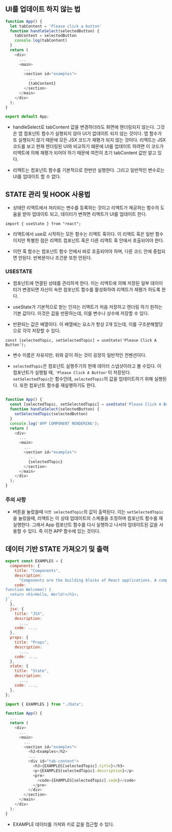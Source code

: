 ## UI를 업데이트 하지 않는 법

```js
function App() {
  let tabContent = 'Please click a button'
  function handleSelect(selectedButton) {
    tabContent = selectedButton
    console.log(tabContent)
  }
  return (
    <div>
      ...
      <main>
        ...
        <section id="examples">
          ...
          {tabContent}
        </section>
      </main>
    </div>
  );
}

export default App;
```

- handleSelect로 tabContent 값을 변경하더라도 화면에 렌더링되지 않는다. 그것은 앱 컴포넌트 함수가 실행되지 않아 UI가 없데이트 되지 않는 것이다. 앱 함수가 또 실행되지 않기 때문에 모든 JSX 코드가 재평가 되지 않는 것이다. 리액트는 JSX 코드를 보고 현재 렌더링된 UI와 비교하기 떄문에 UI를 업데이트 하려면 이 코드가 리액트에 의해 재평가 되어야 하기 때문에 여전히 초기 tabContent 값만 알고 있다. 

- 리액트는 컴포넌트 함수를 기본적으로 한번만 실행한다. 그리고 일반적인 변수로는 UI를 업데이트 할 수 없다.

## STATE 관리 및 HOOK 사용법

- 상태란 리액트에서 처리되는 변수를 등록하는 것이고 리액트가 제공하는 함수의 도움을 받아 업데이트 되고, 데이터가 변하면 리액트가 UI를 업데이트 한다. 

`import { useState } from "react";`

- 리액트에서 use로 시작하는 모든 함수는 리액트 훅이다. 이 리액트 훅은 일반 함수이지만 특별한 점은 리액트 컴포넌트 혹은 다른 리액트 훅 안에서 호출되어야 한다.

- 이런 훅 함수는 컴포넌트 함수 안에서 바로 호출되어야 하며, 다른 코드 안에 중첩되면 안된다. 반복문이나 조건문 또한 안된다.

### USESTATE

- 컴포넌트에 연결된 상태를 관리하게 한다. 이는 리액트에 의해 저장된 일부 데이이터가 변경되면 자신이 속한 컴포넌트 함수를 활성화하여 리액트가 재평가 하도록 한다. 

- useState가 기본적으로 받는 인자는 리액트가 처음 저장하고 렌더링 하기 원하는 기본 값이다. 이것은 값을 반환하는데, 이를 변수나 상수에 저장할 수 있다.

- 반환되는 값은 배열이다. 이 배열에는 요소가 항상 2개 있는데, 이를 구조분해할당으로 각각 저장할 수 있다. 

`const [selectedTopic, setSelectedTopic] = useState('Please Click A Button');`

- 변수 이름은 자유지만, 위와 같이 하는 것이 굉장히 일반적인 컨벤션이다.

- `selectedTopic`은 컴포넌트 실행주기의 현재 데이터 스냅샷이라고 볼 수있다. 이 컴포넌트가 실행될 때, `'Please Click A Button'`이 저장된다. `setSelectedTopic`는 함수인데, `selectedTopic`의 값을 업데이트하기 위해 실행된다. 또한 컴포넌트 함수를 재실행하기도 한다. 

```js

function App() {
  const [selectedTopic, setSelectedTopic] = useState('Please Click A Button');
  function handleSelect(selectedButton) {
    setSelectedTopic(selectedButton) 
  }
  console.log('APP COMPONENT RENDERING');
  return (
    <div>
      ...
      <main>
        ...
        <section id="examples">
          ...
          {selectedTopic}
        </section>
      </main>
    </div>
  );
}
```

### 주의 사항

- 버튼을 눌렀을때 `이전 selectedTopic`의 값이 출력된다. 이는 `setSelectedTopic`을 눌렀을때, 리액트는 이 상태 업데이트의 스케줄을 조정하며 컴포넌트 함수를 재실행한다. 그래서 App 컴포넌트 함수를 다시 실행하고 나서야 업데이트된 값을 사용할 수 있다. 즉 이전 APP 함수에 있는 것이다.


## 데이터 기반 STATE 가져오기 및 출력 

```js
export const EXAMPLES = {
  components: {
    title: "Components",
    description:
      "Components are the building blocks of React applications. A component is a self-contained module (HTML + optional CSS + JS) that renders some output.",
    code: `
function Welcome() {
  return <h1>Hello, World!</h1>;
}`,
  },
  jsx: {
    title: "JSX",
    description:
      ...,
    code: ...,
  },
  props: {
    title: "Props",
    description:
      ...,
    code: ...,
  },
  state: {
    title: "State",
    description:
      ...,
    code: ...,
  },
};

```

```js
import { EXAMPLES } from "./Data";

function App() {
  ...
  return (
    <div>
      ...
      <main>
        ...
        <section id="examples">
          <h2>Examples</h2>
          ...
          <div id="tab-content">
            <h3>{EXAMPLES[selectedTopic].title}</h3>
            <p>{EXAMPLES[selectedTopic].description}</p>
            <pre>
              <code>{EXAMPLES[selectedTopic].code}</code>
            </pre>
          </div>
        </section>
      </main>
    </div>
  );
}
```

- EXAMPLE 데이터를 가져와 키로 값을 접근할 수 있다.